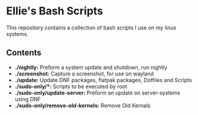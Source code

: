 # Ellie's Bash Scripts
This repository contains a collection of bash scripts I use on my linux systems.
## Contents
- **./nightly:** Preform a system update and shutdown, run nightly
- **./screenshot:** Capture a screenshot, for use on wayland
- **./update:** Update DNF packages, flatpak packages, Dotfiles and Scripts
- **./sudo-only/*:** Scripts to be executed by root
- **./sudo-only/update-server:** Preform an update on server-systems using DNF
- **./sudo-only/remove-old-kernels:** Remove Old Kernals
